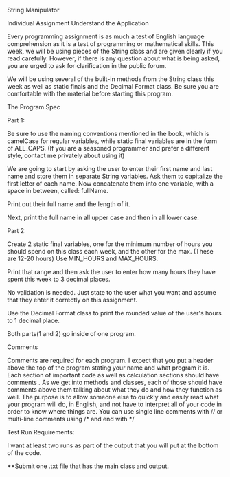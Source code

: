 String Manipulator
 

Individual Assignment
Understand the Application

Every programming assignment is as much a test of English language comprehension as it is a test of programming or mathematical skills.  This week, we will be using pieces of the String class and are given clearly if you read carefully.  However, if there is any question about what is being asked, you are urged to ask for clarification in the public forum.

We will be using several of the built-in methods from the String class this week as well as static finals and the Decimal Format class.  Be sure you are comfortable with the material before starting this program.

 

The Program Spec
 

Part 1:

Be sure to use the naming conventions mentioned in the book, which is camelCase for regular variables, while static final variables are in the form of ALL_CAPS. (If you are a seasoned programmer and prefer a different style, contact me privately about using it)

We are going to start by asking the user to enter their first name and last name and store them in separate String variables.  Ask them to capitalize the first letter of each name. Now concatenate them into one variable, with a space in between, called: fullName. 

Print out their full name and the length of it.

Next, print the full name in all upper case and then in all lower case.

 

Part 2:

Create 2 static final variables, one for the minimum number of hours you should spend on this class each week, and the other for the max. (These are 12-20 hours)  Use MIN_HOURS and MAX_HOURS.

Print that range and then ask the user to enter how many hours they have spent this week to 3 decimal places.

No validation is needed.  Just state to the user what you want and assume that they enter it correctly on this assignment.

Use the Decimal Format class to print the rounded value of the user's hours to 1 decimal place.

 

Both parts(1 and 2) go inside of one program.

 

Comments

Comments are required for each program.  I expect that you put a header above the top of the program stating your name and what program it is.  Each section of important code as well as calculation sections should have comments .  As we get into methods and classes, each of those should have comments above them talking about what they do and how they function as well.  The purpose is to allow someone else to quickly and easily read what your program will do, in English, and not have to interpret all of your code in order to know where things are.  You can use single line comments with // or multi-line comments using /* and end with */
 

Test Run Requirements:

I want at least two runs as part of the output that you will put at the bottom of the code.

**Submit one .txt file that has the main class and output.
